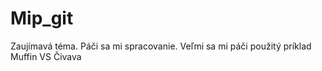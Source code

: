 # Mip_git
Zaujímavá téma. Páči sa mi spracovanie. Veľmi sa mi páči použitý príklad Muffin VS Čivava
